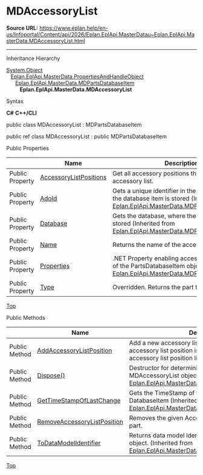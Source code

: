 # MDAccessoryList

**Source URL:** https://www.eplan.help/en-us/Infoportal/Content/api/2026/Eplan.EplApi.MasterDatau~Eplan.EplApi.MasterData.MDAccessoryList.html

---

Inheritance Hierarchy

[System.Object](#)  
   [Eplan.EplApi.MasterData.PropertiesAndHandleObject](Eplan.EplApi.MasterDatau~Eplan.EplApi.MasterData.PropertiesAndHandleObject.html)  
      [Eplan.EplApi.MasterData.MDPartsDatabaseItem](Eplan.EplApi.MasterDatau~Eplan.EplApi.MasterData.MDPartsDatabaseItem.html)  
         **Eplan.EplApi.MasterData.MDAccessoryList**

Syntax

**C#**
**C++/CLI**


public class MDAccessoryList : MDPartsDatabaseItem

public ref class MDAccessoryList : public MDPartsDatabaseItem

Public Properties

|  | Name | Description |
| --- | --- | --- |
| Public Property | [AccessoryListPositions](Eplan.EplApi.MasterDatau~Eplan.EplApi.MasterData.MDAccessoryList~AccessoryListPositions.html) | Get all accessory positions that belongs to the accessory list. |
| Public Property | [AdoId](Eplan.EplApi.MasterDatau~Eplan.EplApi.MasterData.MDPartsDatabaseItem~AdoId.html) | Gets a unique identifier in the database, where the database item is stored (Inherited from [Eplan.EplApi.MasterData.MDPartsDatabaseItem](Eplan.EplApi.MasterDatau~Eplan.EplApi.MasterData.MDPartsDatabaseItem.html)) |
| Public Property | [Database](Eplan.EplApi.MasterDatau~Eplan.EplApi.MasterData.MDPartsDatabaseItem~Database.html) | Gets the database, where the database item is stored (Inherited from [Eplan.EplApi.MasterData.MDPartsDatabaseItem](Eplan.EplApi.MasterDatau~Eplan.EplApi.MasterData.MDPartsDatabaseItem.html)) |
| Public Property | [Name](Eplan.EplApi.MasterDatau~Eplan.EplApi.MasterData.MDAccessoryList~Name.html) | Returns the name of the accessorylist. |
| Public Property | [Properties](Eplan.EplApi.MasterDatau~Eplan.EplApi.MasterData.MDPartsDatabaseItem~Properties.html) | .NET Property enabling access to P8 properties of the PartsDatabaseItem object. (Inherited from [Eplan.EplApi.MasterData.MDPartsDatabaseItem](Eplan.EplApi.MasterDatau~Eplan.EplApi.MasterData.MDPartsDatabaseItem.html)) |
| Public Property | [Type](Eplan.EplApi.MasterDatau~Eplan.EplApi.MasterData.MDAccessoryList~Type.html) | Overridden. Returns the part type of the part. |

[Top](#top)

Public Methods

|  | Name | Description |
| --- | --- | --- |
| Public Method | [AddAccessoryListPosition](Eplan.EplApi.MasterDatau~Eplan.EplApi.MasterData.MDAccessoryList~AddAccessoryListPosition.html) | Add a new accessory list position to the part. That accessory list position is added to the end of the accessory list position list. |
| Public Method | [Dispose()](Eplan.EplApi.MasterDatau~Eplan.EplApi.MasterData.PropertiesAndHandleObject~Dispose().html) | Destructor for deterministic finalization of MDAccessoryList object. (Inherited from [Eplan.EplApi.MasterData.PropertiesAndHandleObject](Eplan.EplApi.MasterDatau~Eplan.EplApi.MasterData.PropertiesAndHandleObject.html)) |
| Public Method | [GetTimeStampOfLastChange](Eplan.EplApi.MasterDatau~Eplan.EplApi.MasterData.MDPartsDatabaseItem~GetTimeStampOfLastChange.html) | Gets the TimeStamp of the last change from a DatabaseItem (Inherited from [Eplan.EplApi.MasterData.MDPartsDatabaseItem](Eplan.EplApi.MasterDatau~Eplan.EplApi.MasterData.MDPartsDatabaseItem.html)) |
| Public Method | [RemoveAccessoryListPosition](Eplan.EplApi.MasterDatau~Eplan.EplApi.MasterData.MDAccessoryList~RemoveAccessoryListPosition.html) | Removes the given AccessoryList position from the part. |
| Public Method | [ToDataModelIdentifier](Eplan.EplApi.MasterDatau~Eplan.EplApi.MasterData.MDPartsDatabaseItem~ToDataModelIdentifier.html) | Returns data model identifier which identifies this object. (Inherited from [Eplan.EplApi.MasterData.MDPartsDatabaseItem](Eplan.EplApi.MasterDatau~Eplan.EplApi.MasterData.MDPartsDatabaseItem.html)) |

[Top](#top)
